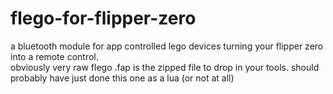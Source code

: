 # flego-for-flipper-zero
a bluetooth module for app controlled lego devices turning your flipper zero into a remote control.  
obviously very raw 
flego .fap is the zipped file to drop in your tools.
should probably have just done this one as a lua (or not at all)
